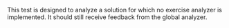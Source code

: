 This test is designed to analyze a solution for which no exercise analyzer is implemented.
It should still receive feedback from the global analyzer.
